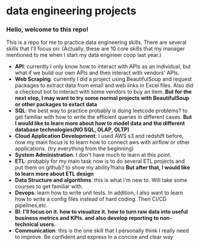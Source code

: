 # data engineering projects

### Hello, welcome to this repo! 

This is a repo for me to practice data engineering skills. There are several skills that I'll focus on: (Actually, these are 10 core skills that my manager mentioned to me when I start my data engineer coop last year.)

- **API**: currently I only know how to interact with APIs as an individual, but what if we build our own APIs and then interact with vendors' APIs.
- **Web Scraping**: currently I did a project using BeautifulSoup and request packages to extract data from email and web links in Excel files. Also did a checkout bot to interact with some vendors to buy an item. **But for the next step, I may want to try some normal projects with BeautifulSoup or other packages to extact data**
- **SQL**: the best way to practice probably is doing leetcode problems? to get familiar with how to write the efficient queries in different cases. **But I would like to learn more about how to model data and the different database technologies(NO SQL, OLAP, OLTP)**
- **Cloud Application Development**: I used AWS s3 and redshift before, now my main focus is to learn how to connect aws with airflow or other applications. (try everything from the beginning) 
- **System Administration**: I don't have much to learn at this point. 
- **ETL**: probably for my main task now is to do several ETL projects and put them on github? to show my ability?haha **But after that, I would like to learn more about ETL design**
- **Data Structure and algorithms**: this is what i'm new to. Will take some courses to get familiar with. 
- **Devops**: learn how to write unit tests. In addition, I also want to learn how to write a config files instead of hard coding. Then CI/CD pipelines,etc. 
- **BI**: **I'll focus on it. how to visualize it. how to turn raw data into useful business metrics and KPIs. and also develop reporting to non-technical users.**
- **Communication**: this is the one skill that I personally think I really need to improve. Be confident and express in a concise and clear way
